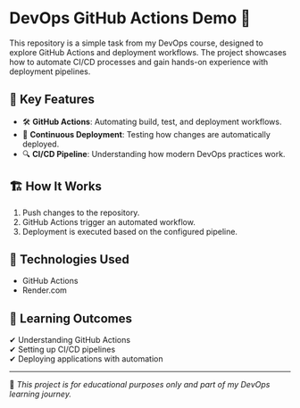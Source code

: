 # DevOps GitHub Actions Demo 🚀  

This repository is a simple task from my DevOps course, designed to explore GitHub Actions and deployment workflows. The project showcases how to automate CI/CD processes and gain hands-on experience with deployment pipelines.

## 📌 Key Features
- 🛠️ **GitHub Actions**: Automating build, test, and deployment workflows.
- 🚀 **Continuous Deployment**: Testing how changes are automatically deployed.
- 🔍 **CI/CD Pipeline**: Understanding how modern DevOps practices work.

## 🏗️ How It Works
1. Push changes to the repository.
2. GitHub Actions trigger an automated workflow.
3. Deployment is executed based on the configured pipeline.

## 🔧 Technologies Used
- GitHub Actions
- Render.com

## 📖 Learning Outcomes
✔ Understanding GitHub Actions  
✔ Setting up CI/CD pipelines  
✔ Deploying applications with automation  

---

📝 *This project is for educational purposes only and part of my DevOps learning journey.*  
